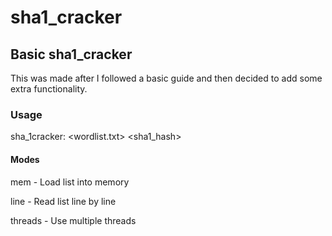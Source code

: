 # sha1_cracker
## Basic sha1_cracker
This was made after I followed a basic guide and then decided to add some extra functionality.

### Usage
sha_1cracker: <wordlist.txt> <sha1_hash> <mode>

#### Modes
mem - Load list into memory

line - Read list line by line

threads - Use multiple threads
